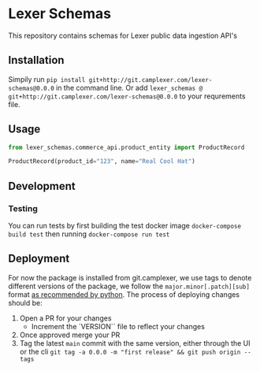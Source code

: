 # Lexer Schemas

This repository contains schemas for Lexer public data ingestion API's

## Installation
Simpily run `pip install git+http://git.camplexer.com/lexer-schemas@0.0.0` in the command line. Or add `lexer_schemas @ git+http://git.camplexer.com/lexer-schemas@0.0.0` to your requrements file.

## Usage
```python
from lexer_schemas.commerce_api.product_entity import ProductRecord

ProductRecord(product_id="123", name="Real Cool Hat")
```

## Development

### Testing
You can run tests by first building the test docker image `docker-compose build test` then running `docker-compose run test`

## Deployment
For now the package is installed from git.camplexer, we use tags to denote different versions of the package, we follow the `major.minor[.patch][sub]` format [as recommended by python](https://docs.python.org/3/distutils/setupscript.html#additional-meta-data).
The process of deploying changes should be:
1. Open a PR for your changes
    - Increment the `VERSION`` file to reflect your changes
2. Once approved merge your PR
3. Tag the latest `main` commit with the same version, either through the UI or the cli `git tag -a 0.0.0 -m "first release" && git push origin --tags`
